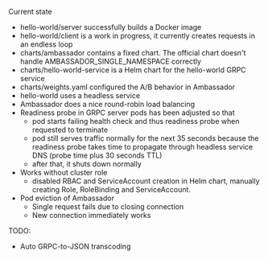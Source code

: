 Current state
- hello-world/server successfully builds a Docker image
- hello-world/client is a work in progress, it currently creates requests in an endless loop
- charts/ambassador contains a fixed chart. The official chart doesn't handle AMBASSADOR_SINGLE_NAMESPACE correctly
- charts/hello-world-service is a Helm chart for the hello-world GRPC service
- charts/weights.yaml configured the A/B behavior in Ambassador
- hello-world uses a headless service
- Ambassador does a nice round-robin load balancing
- Readiness probe in GRPC server pods has been adjusted so that 
  - pod starts failing health check and thus readiness probe when requested to terminate
  - pod still serves traffic normally for the next 35 seconds because the readiness probe takes time to propagate through headless service DNS (probe time plus 30 seconds TTL)
  - after that, it shuts down normally
- Works without cluster role
  - disabled RBAC and ServiceAccount creation in Helm chart, manually creating Role, RoleBinding and ServiceAccount. 
- Pod eviction of Ambassador
  - Single request fails due to closing connection 
  - New connection immediately works

TODO:
- Auto GRPC-to-JSON transcoding

